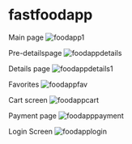 # fastfoodapp
Main page ![foodapp1](https://user-images.githubusercontent.com/84620852/141538669-dbdef4d7-c90f-4c53-bcce-6c8817c65014.jpg)

Pre-detailspage ![foodappdetails](https://user-images.githubusercontent.com/84620852/141538728-10aab02f-0af3-4f06-8499-b360e41237fa.jpg)

Details page ![foodappdetails1](https://user-images.githubusercontent.com/84620852/141538758-9a5739ca-4b6e-4542-b428-1a1104cedd65.jpg)

Favorites ![foodappfav](https://user-images.githubusercontent.com/84620852/141538827-1c83fdc9-de47-467f-bbfa-eb53309939e8.jpg)

Cart screen ![foodappcart](https://user-images.githubusercontent.com/84620852/141538857-10a1fd3c-c146-4168-be47-b1677aaaf50e.jpg)

Payment page ![foodapppayment](https://user-images.githubusercontent.com/84620852/141538901-175ad44b-cdeb-459b-93f6-06d5053c80bb.jpg)

Login Screen ![foodapplogin](https://user-images.githubusercontent.com/84620852/141538937-472cb542-2f87-4ce1-a3ef-3419b499183c.jpg)

